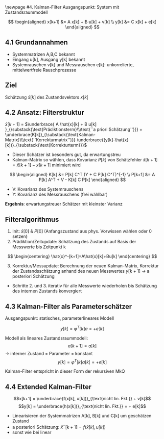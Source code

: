 \newpage
#4. Kalman-Filter
Ausgangspunkt: System mit Zustandsraummodell

$$
\begin{aligned}
x[k+1] &= A x[k] + B u[k] + v[k] \\
y[k] &= C x[k] + e[k]
\end{aligned}
$$

## 4.1 Grundannahmen
* Systemmatrizen A,B,C bekannt
* Eingang u[k], Ausgang y[k] bekannt
* Systemrauschen v[k] und Messrauschen e[k]: unkorrelierte, mittelwertfreie Rauschprozesse

## Ziel

Schätzung $\hat{x}[k]$ des Zustandsvektors $x[k]$

## 4.2 Ansatz: Filterstruktur

$\hat{x}[k+1]$ = $\underbrace{ A \hat{x}[k] + B u[k] }_{\substack{\text{Prädiktionsterm}\\\text{``a priori Schätzung''}}} + \underbrace{K[k]}_{\substack{\text{Kalman-Matrix}\\\text{``Korrekturmatrix''}}} \underbrace{(y[k]-\hat{x}[k])}_{\substack{\text{Korrekturterm}}}$

* Dieser Schätzer ist besonders gut, da erwartungstreu
* Kalman-Matrix so wählen, dass Kovarianz $P[k]$ von Schätzfehler $\tilde{x}[k+1] = \hat{x}[k+1] - x[k+1]$ minimiert wird

$$
\begin{aligned}
K[k] &= P[k] C^T (Y + C P[k] C^T)^{-1} \\
P[k+1] &= A P[k] A^T + V - K[k] C P[k]
\end{aligned}
$$

* V: Kovarianz des Systemrauschens
* Y: Kovarianz des Messrauschens (frei wählbar)

__Ergebnis__: erwartungstreuer Schätzer mit kleinster Varianz

## Filteralgorithmus
1. Init: $\hat{x}[0]$ \& $P[0]$ (Anfangszustand aus phys. Vorwissen wählen oder 0 setzen)
2. Prädiktion/Zeitupdate: Schätzung des Zustands auf Basis der Messwerte bis Zeitpunkt k

$$
\begin{centering}
	\hat{x}^-[k+1]=A\hat{x}[k]+Bu[k]
\end{centering}
$$

3. Korrektur/Messupdate: Berechnung der neuen Kalman-Matrix, Korrektur der Zustandsschätzung anhand des neuen Messwertes $y[k+1]$ $\rightarrow$ a posteriori Schätzung

* Schritte 2. und 3. iterativ für alle Messwerte wiederholen bis Schätzung des internen Zustands konvergiert

## 4.3 Kalman-Filter als Parameterschätzer
Ausgangspunkt: statisches, parameterlineares Modell

$$y[k] = \varphi^T[k] a = + e[k]$$

Modell als lineares Zustandsraummodell:
$$a[k+1] = a[k]$$ -> interner Zustand = Parameter = konstant
$$y[k] = \varphi^T[k] a[k] = + e[k]$$


Kalman-Filter entspricht in dieser Form der rekursiven MkQ

## 4.4 Extended Kalman-Filter

$$x[k+1] = \underbrace{f(x[k], u[k])}_{\text{nicht lin. Fkt.}} + v[k]$$
$$y[k] = \underbrace{h(x[k])}_{\text{nicht lin. Fkt.}} = + e[k]$$

- Linearisieren der Systemmatrizen A[k], B[k] und C[k] um geschätzen Zustand
- a posteriori Schätzung: $\hat{x}^-[k+1] = f(\hat{x}[k], u[k])$
- sonst wie bei linear
